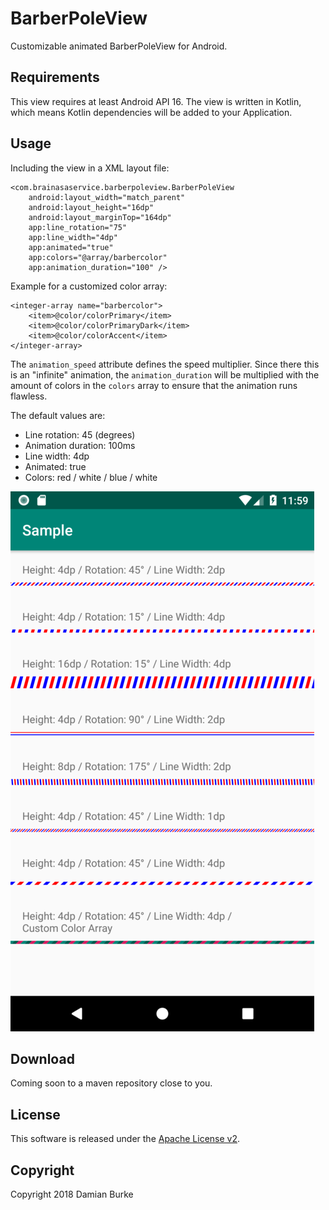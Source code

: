 # BarberPoleView

Customizable animated BarberPoleView for Android.

## Requirements

This view requires at least Android API 16. The view is written in
Kotlin, which means Kotlin dependencies will be added to your
Application.

## Usage

Including the view in a XML layout file:

    <com.brainasaservice.barberpoleview.BarberPoleView
        android:layout_width="match_parent"
        android:layout_height="16dp"
        android:layout_marginTop="164dp"
        app:line_rotation="75"
        app:line_width="4dp"
        app:animated="true"
        app:colors="@array/barbercolor"
        app:animation_duration="100" />

Example for a customized color array:

    <integer-array name="barbercolor">
        <item>@color/colorPrimary</item>
        <item>@color/colorPrimaryDark</item>
        <item>@color/colorAccent</item>
    </integer-array>

The `animation_speed` attribute defines the speed multiplier. Since
there this is an "infinite" animation, the `animation_duration` will
be multiplied with the amount of colors in the `colors` array to
ensure that the animation runs flawless.

The default values are:
- Line rotation: 45 (degrees)
- Animation duration: 100ms
- Line width: 4dp
- Animated: true
- Colors: red / white / blue / white

![Example Screenshot](art/sample_screenshot.png "Example Screenshot")

## Download

Coming soon to a maven repository close to you.

## License

This software is released under the [Apache License v2](https://www.apache.org/licenses/LICENSE-2.0).

## Copyright

Copyright 2018 Damian Burke